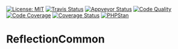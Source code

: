 [![License: MIT](https://img.shields.io/badge/License-MIT-yellow.svg)](https://opensource.org/licenses/MIT)
[![Travis Status](https://travis-ci.org/phpDocumentor/ReflectionCommon.svg?branch=master)](https://travis-ci.org/phpDocumentor/ReflectionCommon)
[![Appveyor Status](https://ci.appveyor.com/api/projects/status/dqfo59yk4u0tdlrb/branch/master?svg=true)](https://ci.appveyor.com/project/phpDocumentor/reflectioncommon/branch/master)
[![Code Quality](https://scrutinizer-ci.com/g/phpDocumentor/ReflectionCommon/badges/quality-score.png?b=master)](https://scrutinizer-ci.com/g/phpDocumentor/ReflectionCommon/?branch=master)
[![Code Coverage](https://scrutinizer-ci.com/g/phpDocumentor/ReflectionCommon/badges/coverage.png?b=master)](https://scrutinizer-ci.com/g/phpDocumentor/ReflectionCommon/?branch=master)
[![Coverage Status](https://coveralls.io/repos/github/phpDocumentor/ReflectionCommon/badge.svg?branch=master)](https://coveralls.io/github/phpDocumentor/ReflectionCommon?branch=master)
[![PHPStan](https://img.shields.io/badge/PHPStan-enabled-brightgreen.svg?style=flat)](https://github.com/phpstan/phpstan)


ReflectionCommon
================
